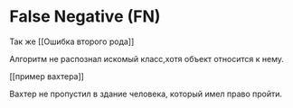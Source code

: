 #   False Negative (FN)
Так же [[Ошибка второго рода]]

Алгоритм не распознал искомый класс,хотя объект относится к нему.

[[пример вахтера]]

Вахтер не пропустил в здание человека, который имел право пройти.